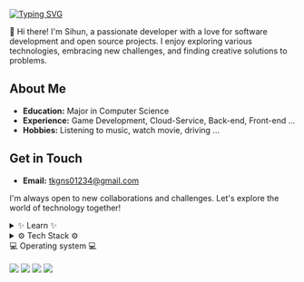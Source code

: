 <a href="https://git.io/typing-svg"><img src="https://readme-typing-svg.demolab.com?font=Fira+Code&pause=1000&color=3BA9F7&random=false&width=435&lines=Welcome+to+Sihun's+Github" alt="Typing SVG" /></a>

👋 Hi there! I'm Sihun, a passionate developer with a love for software development and open source projects. 
    I enjoy exploring various technologies, embracing new challenges, and finding creative solutions to problems.

## About Me
- **Education:** Major in Computer Science
- **Experience:** Game Development, Cloud-Service, Back-end, Front-end ...
- **Hobbies:** Listening to music, watch movie, driving ...

## Get in Touch
- **Email:** tkgns01234@gmail.com

I'm always open to new collaborations and challenges. Let's explore the world of technology together!

<details>
<!--내가 지금 배우는... -->
<summary>
  ✨ Learn ✨ 
</summary>
<br>
<img src="https://img.shields.io/badge/AWS-%23FF9900.svg?style=for-the-badge&logo=amazon-aws&logoColor=white"> <!--AWS-->
<img src="https://img.shields.io/badge/c++-%2300599C.svg?style=for-the-badge&logo=c%2B%2B&logoColor=white"> <!--C++-->
</details>

<details>
<!-- 기술 스택 ... -->
<summary>
  ⚙️ Tech Stack ⚙️ 
</summary>
<br>
<img src="https://img.shields.io/badge/mysql-4479A1.svg?style=for-the-badge&logo=mysql&logoColor=white"> <!--MySql-->
<img src="https://img.shields.io/badge/html5-%23E34F26.svg?style=for-the-badge&logo=html5&logoColor=white"> <!--HTML5-->
<img src="https://img.shields.io/badge/java-%23ED8B00.svg?style=for-the-badge&logo=openjdk&logoColor=white"> <!--JAVA-->
<img src="https://img.shields.io/badge/javascript-%23323330.svg?style=for-the-badge&logo=javascript&logoColor=%23F7DF1E"> <!--JS-->
<img src="https://img.shields.io/badge/python-3670A0?style=for-the-badge&logo=python&logoColor=ffdd54"> <!--Python-->
</details>


<!-- 경험 OS -->
<summary>
  💻 Operating system 💻
</summary>
<br>
<img src="https://img.shields.io/badge/Windows-0078D6?style=for-the-badge&logo=windows&logoColor=white"> <!--Window -->
<img src="https://img.shields.io/badge/mac%20os-000000?style=for-the-badge&logo=apple&logoColor=white"> <!--Mac os -->
<img src="https://img.shields.io/badge/Linux-FCC624?style=for-the-badge&logo=linux&logoColor=black"> <!--Linux -->
<img src="https://img.shields.io/badge/Cent%20OS-262577?style=for-the-badge&logo=CentOS&logoColor=white"> <!--CentOS-->

